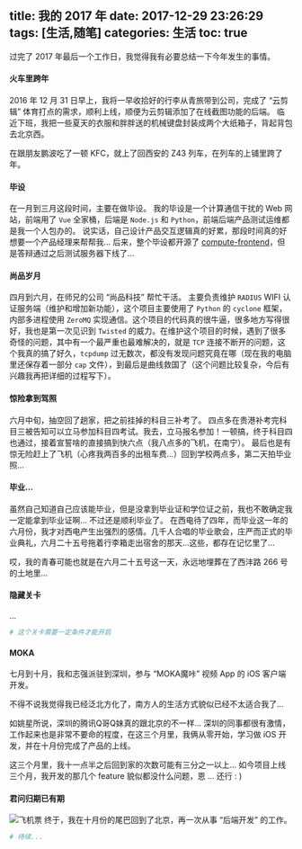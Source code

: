 title: 我的 2017 年
date: 2017-12-29 23:26:29
tags: [生活,随笔]
categories: 生活
toc: true
---

过完了 2017 年最后一个工作日，我觉得我有必要总结一下今年发生的事情。

#### 火车里跨年
2016 年 12 月 31 日早上，我将一早收拾好的行李从青旅带到公司，完成了 “云剪辑” 体育打点的需求，顺利上线，顺便为云剪辑添加了在线截图功能的后端。
临近下班，我把一些夏天的衣服和胖胖送的机械键盘封装成两个大纸箱子，背起背包去北京西。

在跟朋友鹏波吃了一顿 KFC，就上了回西安的 Z43 列车，在列车的上铺里跨了年。

#### 毕设
在一月到三月这段时间，主要在做毕设。
我的毕设是一个计算通信干扰的 Web 网站，前端用了 `Vue` 全家桶，后端是 `Node.js` 和 `Python`，前端后端产品测试运维都是我一个人包办的。
说实话，自己设计产品交互逻辑真的好累，那段时间真的好想要一个产品经理来帮帮我...
后来，整个毕设都开源了  [compute-frontend](https://github.com/LTEdeployment/compute-frontend)，但是答辩通过之后测试服务器下线了...

#### 尚品岁月
四月到六月，在师兄的公司 “尚品科技” 帮忙干活。
主要负责维护 `RADIUS` WIFI 认证服务端（维护和增加新功能），这个项目主要使用了 `Python` 的 `cyclone` 框架，内部多进程使用 `ZeroMQ` 实现通信。这个项目的代码真的很牛逼，很多地方写得很好，我也是第一次见识到 `Twisted` 的威力。在维护这个项目的时候，遇到了很多奇怪的问题，其中有一个最严重也最难解决的，就是 `TCP` 连接不断开的问题，这个我真的搞了好久，`tcpdump` 过无数次，都没有发现问题究竟在哪（现在我的电脑里还保存着一部分 `cap` 文件），到最后是曲线救国了（这个问题比较复杂，今后有兴趣我再把详细的过程写下）。

#### 惊险拿到驾照
六月中旬，抽空回了趟家，把之前挂掉的科目三补考了。
四点多在贵港补考完科目三被告知可以立马参加科目四考试。我去，立马报名参加！一顿搞，终于科目四也通过，接着宣誓啥的直接搞到快六点（我八点多的飞机，在南宁）。
最后也是有惊无险赶上了飞机（心疼我两百多的出租车费...）回到学校两点多，第二天拍毕业照...

#### 毕业...
虽然自己知道自己应该能毕业，但是没拿到毕业证和学位证之前，我也不敢确定我一定能拿到毕业证啊...
不过还是顺利毕业了。
在西电待了四年，而毕业这一年的六月份，我才对西电产生出强烈的感情。几千人合唱的毕业歌会，庄严而正式的毕业典礼，六月二十五号拖着行李箱走出宿舍的那天...这些，都存在记忆里了...

哎，我的青春可能也就是在六月二十五号这一天，永远地埋葬在了西沣路 266 号的土地里...

#### 隐藏关卡
...

``` python
# 这个关卡需要一定条件才能开启
```

#### MOKA
七月到十月，我和志强派驻到深圳，参与 “MOKA魔咔” 视频 App 的 iOS 客户端开发。

不得不说我觉得我已经泛北方化了，南方人的生活方式貌似已经不太适合我了...

如姚星所说，深圳的腾讯Q哥Q妹真的跟北京的不一样...
深圳的同事都很有激情，工作起来也是非常不要命的程度，在这三个月里，我俩从零开始，学习做 iOS 开发，并在十月份完成了产品的上线。

这三个月里，我十一点半之后回到家的次数可能有三分之一以上...
如今项目上线三个月，我开发的那几个 feature 貌似都没什么问题，恩 ... 还行 : )

#### 君问归期已有期
![飞机票](/uploads/thinking_in_2017/passport.jpg)
终于，我在十月份的尾巴回到了北京，再一次从事 “后端开发” 的工作。

``` python
# 待续...
```
